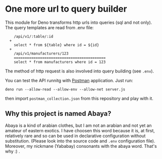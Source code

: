 # One more url to query builder

This module for Deno transforms http urls into queries (sql and not only). The query templates are read from .env file:

```
    /api/v1/:table/:id
  + 
    select * from ${table} where id = ${id}
  + 
    /api/v1/manufacturers/123
    ==========================================
    select * from manufacturers where id = 123
```

The method of http request is also involved into query building (see `.env`).

You can test the API runnitg with [Postman](https://www.postman.com/) application. Just run:

```
deno run --allow-read --allow-env --allow-net server.js
```

then import `postman_collection.json` from this repository and play with it.

## Why this project is named Abaya?

Abaya is a kind of arabian clothes, but I am not an arabian and not yet an amateur of eastern exotics. I have choosen this word because it is, at first, relatively rare and so can be used in declarative configuration without substitution.  (Please look into the source code and `.env` configuration file). Moreover, my nickmane (Yababay) consonants with the abaya word. That's why :) .
